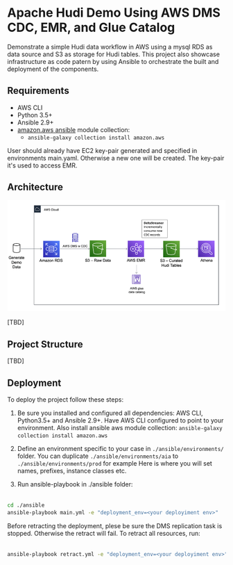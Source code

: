 
# Apache Hudi Demo Using AWS DMS CDC, EMR, and Glue Catalog

Demonstrate a simple Hudi data workflow in AWS using a mysql RDS as data source and S3 as storage for Hudi tables.
This project also showcase infrastructure as code patern by using Ansible to orchestrate the built and deployment of the components.

## Requirements

* AWS CLI
* Python 3.5+
* Ansible 2.9+
* [amazon.aws ansible](https://galaxy.ansible.com/amazon/aws) module collection:
    - `ansible-galaxy collection install amazon.aws`

User should already have EC2 key-pair generated and specified in environments main.yaml. Otherwise a new one will be created.
The key-pair it's used to access EMR.
## Architecture

![Architecture](./docs/architecture.png)

[TBD]

## Project Structure

[TBD]


## Deployment

To deploy the project follow these steps:

1. Be sure you installed and configured all dependencies: AWS CLI, Python3.5+ and Ansible 2.9+. Have AWS CLI configured to point to your environment.
Also install ansible aws module collection: `ansible-galaxy collection install amazon.aws`


2. Define an environment specific to your case in `./ansible/environments/`  folder. You can duplicate `./ansible/environments/aia` to `./ansible/environments/prod` for example
Here is where you will set names, prefixes, instance classes etc.

3. Run ansible-playbook in ./ansible folder:

```bash

cd ./ansible
ansible-playbook main.yml -e "deployment_env=<your deployiment env>"

```


Before retracting the deployment, plese be sure the DMS replication task is stopped. Otherwise the retract will fail.
To retract all resources, run:

```bash

ansible-playbook retract.yml -e "deployment_env=<your deployiment env>"

```
